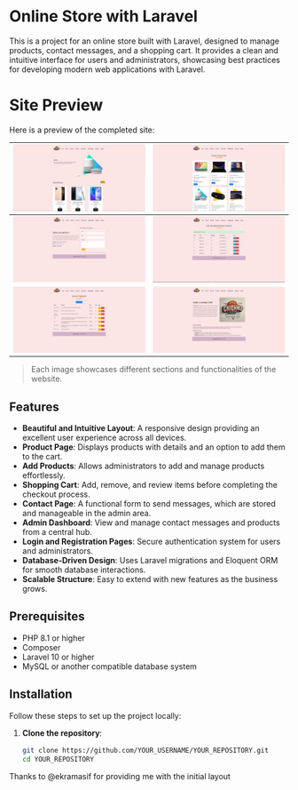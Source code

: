 # Online Store with Laravel

This is a project for an online store built with Laravel, designed to manage products, contact messages, and a shopping cart. It provides a clean and intuitive interface for users and administrators, showcasing best practices for developing modern web applications with Laravel.
# Site Preview

Here is a preview of the completed site:

| ![Image 1](https://github.com/franww/technology-store/blob/main/public/images/sitepronto/img1.PNG) | ![Image 2](https://github.com/franww/technology-store/blob/main/public/images/sitepronto/img2.PNG) |
|-----------------------------------------------|-----------------------------------------------|
| ![Image 3](https://github.com/franww/technology-store/blob/main/public/images/sitepronto/img3.PNG) | ![Image 4](https://github.com/franww/technology-store/blob/main/public/images/sitepronto/img4.PNG) |
| ![Image 5](https://github.com/franww/technology-store/blob/main/public/images/sitepronto/img5.PNG) | ![Image 6](https://github.com/franww/technology-store/blob/main/public/images/sitepronto/img6.PNG) |

> Each image showcases different sections and functionalities of the website.

## Features

- **Beautiful and Intuitive Layout**: A responsive design providing an excellent user experience across all devices.
- **Product Page**: Displays products with details and an option to add them to the cart.
- **Add Products**: Allows administrators to add and manage products effortlessly.
- **Shopping Cart**: Add, remove, and review items before completing the checkout process.
- **Contact Page**: A functional form to send messages, which are stored and manageable in the admin area.
- **Admin Dashboard**: View and manage contact messages and products from a central hub.
- **Login and Registration Pages**: Secure authentication system for users and administrators.
- **Database-Driven Design**: Uses Laravel migrations and Eloquent ORM for smooth database interactions.
- **Scalable Structure**: Easy to extend with new features as the business grows.

## Prerequisites

- PHP 8.1 or higher
- Composer
- Laravel 10 or higher
- MySQL or another compatible database system

## Installation

Follow these steps to set up the project locally:

1. **Clone the repository**:
   ```bash
   git clone https://github.com/YOUR_USERNAME/YOUR_REPOSITORY.git
   cd YOUR_REPOSITORY
Thanks to @ekramasif for providing me with the initial layout
